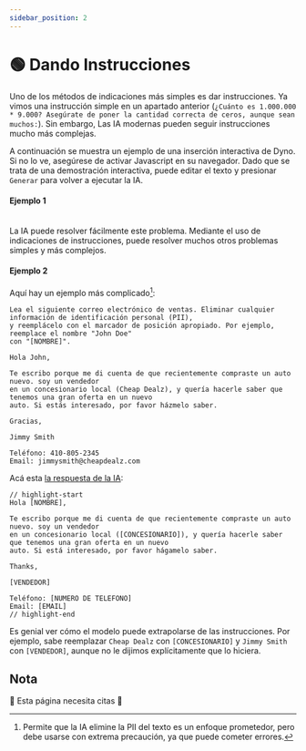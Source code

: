 ```yaml
---
sidebar_position: 2
---
```


# 🟢 Dando Instrucciones

Uno de los métodos de indicaciones más simples es dar instrucciones. Ya vimos una instrucción simple en un apartado anterior (`¿Cuánto es 1.000.000 * 9.000? Asegúrate de poner la cantidad correcta de ceros, aunque sean muchos:`). Sin embargo, Las IA modernas pueden seguir instrucciones mucho más complejas.

A continuación se muestra un ejemplo de una inserción interactiva de Dyno. Si no lo ve, asegúrese de activar Javascript en su navegador. Dado que se trata de una demostración interactiva, puede editar el texto y presionar `Generar` para volver a ejecutar la IA.

#### Ejemplo 1

<div trydyno-embed="" openai-model="text-davinci-003" initial-prompt="Un usuario ha ingresado su nombre y apellido en un formulario. Nosotros no sabemos en que orden esta \nSu nombre/apellido, pero necesitamos que tenga el formato 'Apellido, Nombre'. Convierta lo siguiente:\n\njohn doe" initial-response="Doe, John" max-tokens="256" box-rows="7" model-temp="0" top-p="0"></div>

<br/>La IA puede resolver fácilmente este problema. Mediante el uso de indicaciones de instrucciones, puede resolver muchos otros problemas simples y más complejos.

#### Ejemplo 2

Aquí hay un ejemplo más complicado[^1]:

```
Lea el siguiente correo electrónico de ventas. Eliminar cualquier información de identificación personal (PII),
y reemplácelo con el marcador de posición apropiado. Por ejemplo, reemplace el nombre "John Doe"
con "[NOMBRE]".

Hola John,

Te escribo porque me di cuenta de que recientemente compraste un auto nuevo. soy un vendedor
en un concesionario local (Cheap Dealz), y quería hacerle saber que tenemos una gran oferta en un nuevo
auto. Si estás interesado, por favor házmelo saber.

Gracias,

Jimmy Smith

Teléfono: 410-805-2345
Email: jimmysmith@cheapdealz.com
```

Acá esta [la respuesta de la IA](https://beta.openai.com/playground/p/002o3gmji5jlwUfRq9d7KDHc?model=text-davinci-003):

```text
// highlight-start
Hola [NOMBRE],

Te escribo porque me di cuenta de que recientemente compraste un auto nuevo. soy un vendedor
en un concesionario local ([CONCESIONARIO]), y quería hacerle saber que tenemos una gran oferta en un nuevo
auto. Si está interesado, por favor hágamelo saber.

Thanks,

[VENDEDOR]

Teléfono: [NUMERO DE TELEFONO]
Email: [EMAIL]
// highlight-end
```

Es genial ver cómo el modelo puede extrapolarse de las instrucciones. Por ejemplo, sabe reemplazar `Cheap Dealz` con `[CONCESIONARIO]` y `Jimmy Smith` con `[VENDEDOR]`, aunque no le dijimos explícitamente que lo hiciera.


## Nota

🚧 Esta página necesita citas 🚧

[^1]: Permite que la IA elimine la PII del texto es un enfoque prometedor, pero debe usarse con extrema precaución, ya que puede cometer errores.
